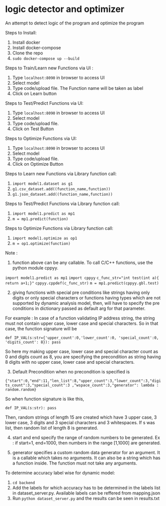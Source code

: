 # logic detector and optimizer
An attempt to detect logic of the program and optimize the program 

Steps to Install:

1. Install docker
2. Install docker-compose
3. Clone the repo
4. `sudo docker-compose up --build`

Steps to Train/Learn new Functions via UI :

1. Type `localhost:8090` in browser to access UI
2. Select model
3. Type code/upload file. The Function name will be taken as label
4. Click on Learn button

Steps to Test/Predict Functions via UI:

1. Type `localhost:8090` in browser to access UI
2. Select model
3. Type code/upload file.
4. Click on Test Button

Steps to Optimize Functions via UI:

1. Type `localhost:8090` in browser to access UI
2. Select model
3. Type code/upload file.
4. Click on Optimize Button

Steps to Learn new Functions via Library function call:

1. `import model1.dataset as g1`
2. `g1.csv_dataset.add((function_name,function))`
3. `g1.json_dataset.add((function_name,function))`

Steps to Test/Predict Functions via Library function call:

1. `import model1.predict as mp1`
2. `m = mp1.predict(function)`

Steps to Optimize Functions via Library function call:

1. `import model1.optimize as op1`
2. `m = op1.optimize(function)`

Note :

1. function above can be any callable. To call C/C++ functions, use the python module cppyy.

`import model1.predict as mp1`
`import cppyy`
`c_func_str="int test(int a){ return a+1;}"`
`cppyy.cppdef(c_func_str)`
`m = mp1.predict(cppyy.gbl.test)`

2.  giving functions with special pre conditions like strings having only digits or only special characters or functions having types which are not supported by dynamic analysis model, then, will have to specify the pre conditions in dictionary passed as default arg for that parameter.

For example : In case of a function validating IP address string, the string must not contain upper case, lower case and special characters. So in that case, the function signature will be

`def IP_VAL(s:str={'upper_count':0,'lower_count':0, 'special_count':0, 'digits_count': 8}):
  pass`
  
So here my making upper case, lower case and special character count as 0 and digits count as 8, you are specifying the precondition as string having 8 digits with no upper case, lower case and special characters.

3. Default Precondition when no precondition is specified is

`{"start":0,"end":11,"len_list":8,"upper_count":3,"lower_count":3,"digits_count":3,"special_count":3 ,"wspace_count":3,"generator": lambda : random.random}`

So when function signature is like this,

`def IP_VAL(s:str):
  pass`
  
 Then, random strings of length 15 are created which have 3 upper case, 3 lower case, 3 digits and 3 special characters and 3 whitespaces. If s was list, then random list of length 8 is generated.
 
4. start and end specify the range of random numbers to be generated. Ex : if start=1, end=1000, then numbers in the range [1,1000] are generated. 

5. generator specifies a custom random data generator for an argument. It is a callable which takes no arguments. It can also be a string which has a function inside. The function must not take any arguments.

To determine accuracy label wise for dynamic model:

  1. `cd backend`
  2. Add the labels for which accuracy has to be determined in the labels list in dataset_server.py. Available labels can be reffered from mapping.json 
  3. Run `python dataset_server.py` and the results can be seen in results.txt 